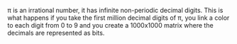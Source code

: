 π is an irrational number, it has infinite non-periodic decimal digits. This is what happens if you take the first million decimal digits of π, you link a color to each digit from 0 to 9 and you create a 1000x1000 matrix where the decimals are represented as bits.
